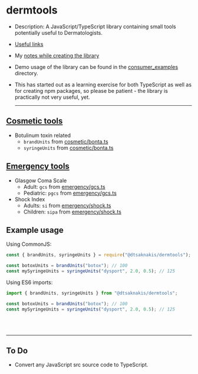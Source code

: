 # dermtools

- Description: A JavaScript/TypeScript library containing small tools 
  potentially useful to Dermatologists.
- [Useful links](notes/_useful_links.md)
- My [notes while creating the library](notes/)
- Demo usage of the library can be found in the [consumer_examples](consumer_examples/)  
  directory.  
- This has started out as a learning exercise for both TypeScript as well 
  as for creating npm packages, so please be patient - the library is 
  practically not very useful, yet.  

  ---

## [Cosmetic tools](src/cosmetic/)

- Botulinum toxin related
  - `brandUnits` from [cosmetic/bonta.ts](src/cosmetic/bonta.ts)
  - `syringeUnits` from [cosmetic/bonta.ts](src/cosmetic/bonta.ts)

## [Emergency tools](src/emergency/)

- Glasgow Coma Scale
  - Adult: `gcs` from [emergency/gcs.ts](src/emergency/gcs.ts)
  - Pediatric: `pgcs` from [emergency/gcs.ts](src/emergency/gcs.ts)
- Shock Index
  - Adults: `si` from [emergency/shock.ts](src/emergency/shock.ts)
  - Children: `sipa` from [emergency/shock.ts](src/emergency/shock.ts)


## Example usage

Using CommonJS:

```js
const { brandUnits, syringeUnits } = require("@dtsaknakis/dermtools");

const botoxUnits = brandUnits("botox"); // 100
const mySyringeUnits = syringeUnits("dysport", 2.0, 0.5); // 125
```

Using ES6 imports:

```js
import { brandUnits, syringeUnits } from "@dtsaknakis/dermtools";

const botoxUnits = brandUnits("botox"); // 100
const mySyringeUnits = syringeUnits("dysport", 2.0, 0.5); // 125
```


<br><br>

---

## To Do

- Convert any JavaScript src source code to TypeScript.
